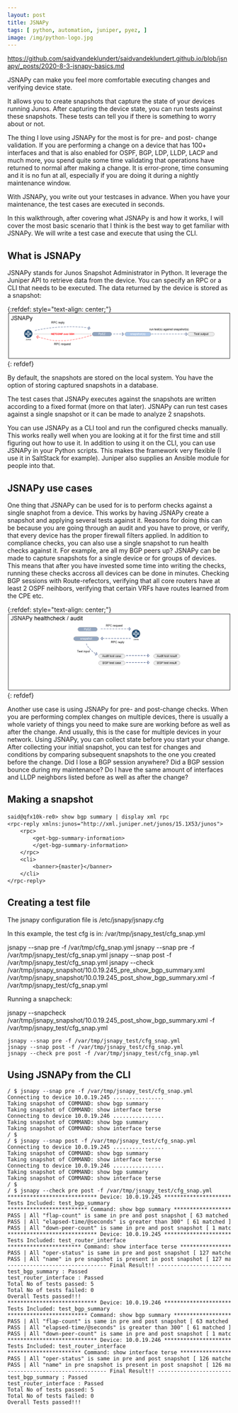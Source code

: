 ```yaml
---
layout: post
title: JSNAPy
tags: [ python, automation, juniper, pyez, ]
image: /img/python-logo.jpg
---
```


https://github.com/saidvandeklundert/saidvandeklundert.github.io/blob/jsnapy/_posts/2020-8-3-jsnapy-basics.md


JSNAPy can make you feel more comfortable executing changes and verifying device state. 

It allows you to create snapshots that capture the state of your devices running Junos. After capturing the device state, you can run tests against these snapshots. These tests can tell you if there is something to worry about or not.

The thing I love using JSNAPy for the most is for pre- and post- change validation. If you are performing a change on a device that has 100+ interfaces and that is also enabled for OSPF, BGP, LDP, LLDP, LACP and much more, you spend quite some time validating that operations have returned to normal after making a change. It is error-prone, time consuming and it is no fun at all, especially if you are doing it during a nightly maintenance window.

With JSNAPy, you write out your testcases in advance. When you have your maintenance, the test cases are executed in seconds.

In this walkthrough, after covering what JSNAPy is and how it works, I will cover the most basic scenario that I think is the best way to get familiar with JSNAPy.  We will write a test case and execute that using the CLI.


## What is JSNAPy 

JSNAPy stands for Junos Snapshot Administrator in Python. It leverage the Juniper API to retrieve data from the device. You can specify an RPC or a CLI that needs to be executed. The data returned by the device is stored as a snapshot:

{:refdef: style="text-align: center;"}
![JSNAPy overview](/img/jsnapy_overview.png "JSNAPy overview")
{: refdef}


By default, the snapshots are stored on the local system. You have the option of storing captured snapshots in a database. 

The test cases that JSNAPy executes against the snapshots are written according to a fixed format (more on that later). JSNAPy can run test cases against a single snapshot or it can be made to analyze 2 snapshots.


You can use JSNAPy as a CLI tool and run the configured checks manually. This works really well when you are looking at it for the first time and still figuring out how to use it. In addition to using it on the CLI, you can use JSNAPy in your Python scripts. This makes the framework very flexible (I use it in SaltStack for example). Juniper also supplies an Ansible module for people into that.

## JSNAPy use cases

One thing that JSNAPy can be used for is to perform checks against a single snaphot from a device. This works by having JSNAPy create a snapshot and applying several tests against it. Reasons for doing this can be because you are going through an audit and you have to prove, or verify, that every device has the proper firewall filters applied. In addition to compliance checks, you can also use a single snapshot to run health checks against it. For example, are all my BGP peers up? JSNAPy can be made to capture snapshots for a single device or for groups of devices. This means that after you have invested some time into writing the checks, running these checks accross all devices can be done in minutes. Checking BGP sessions with Route-refectors, verifying that all core routers have at least 2 OSPF neihbors, verifying that certain VRFs have routes learned from the CPE etc. 


{:refdef: style="text-align: center;"}
![JSNAPy check](/img/jsnapy_health_and_audit_check.png "JSNAPy check")
{: refdef}


Another use case is using JSNAPy for pre- and post-change checks. When you are performing complex changes on multiple devices, there is usually a whole variety of things you need to make sure are working before as well as after the change. And usually, this is the case for multiple devices in your network. Using JSNAPy, you can collect state before you start your change. After collecting your initial snapshot, you can test for changes and conditions by comparing subsequent snapshots to the one you created before the change. Did I lose a BGP session anywhere? Did a BGP session bounce during my maintenance? Do I have the same amount of interfaces and LLDP neighbors listed before as well as after the change?





## Making a snapshot



```
said@qfx10k-re0> show bgp summary | display xml rpc 
<rpc-reply xmlns:junos="http://xml.juniper.net/junos/15.1X53/junos">
    <rpc>
        <get-bgp-summary-information>
        </get-bgp-summary-information>
    </rpc>
    <cli>
        <banner>{master}</banner>
    </cli>
</rpc-reply>

```




## Creating a test file

The jsnapy configuration file is /etc/jsnapy/jsnapy.cfg

In this example, the test cfg is in:  /var/tmp/jsnapy_test/cfg_snap.yml 



jsnapy --snap pre -f /var/tmp/cfg_snap.yml 
jsnapy --snap pre -f /var/tmp/jsnapy_test/cfg_snap.yml 
jsnapy --snap post -f /var/tmp/jsnapy_test/cfg_snap.yml 
jsnapy --check /var/tmp/jsnapy_snapshot/10.0.19.245_pre_show_bgp_summary.xml  /var/tmp/jsnapy_snapshot/10.0.19.245_post_show_bgp_summary.xml -f /var/tmp/jsnapy_test/cfg_snap.yml 



Running a snapcheck:


jsnapy --snapcheck  /var/tmp/jsnapy_snapshot/10.0.19.245_post_show_bgp_summary.xml -f /var/tmp/jsnapy_test/cfg_snap.yml 



<pre style="font-size:12px">
jsnapy --snap pre -f /var/tmp/jsnapy_test/cfg_snap.yml 
jsnapy --snap post -f /var/tmp/jsnapy_test/cfg_snap.yml 
jsnapy --check pre post -f /var/tmp/jsnapy_test/cfg_snap.yml 
</pre>


## Using JSNAPy from the CLI


<pre style="font-size:12px">
/ $ jsnapy --snap pre -f /var/tmp/jsnapy_test/cfg_snap.yml 
Connecting to device 10.0.19.245 ................
Taking snapshot of COMMAND: show bgp summary 
Taking snapshot of COMMAND: show interface terse 
Connecting to device 10.0.19.246 ................
Taking snapshot of COMMAND: show bgp summary 
Taking snapshot of COMMAND: show interface terse 
/ $ 
/ $ jsnapy --snap post -f /var/tmp/jsnapy_test/cfg_snap.yml 
Connecting to device 10.0.19.245 ................
Taking snapshot of COMMAND: show bgp summary 
Taking snapshot of COMMAND: show interface terse 
Connecting to device 10.0.19.246 ................
Taking snapshot of COMMAND: show bgp summary 
Taking snapshot of COMMAND: show interface terse 
/ $ 
/ $ jsnapy --check pre post -f /var/tmp/jsnapy_test/cfg_snap.yml 
**************************** Device: 10.0.19.245 ****************************
Tests Included: test_bgp_summary 
************************* Command: show bgp summary *************************
PASS | All "flap-count" is same in pre and post snapshot [ 63 matched ]
PASS | All "elapsed-time/@seconds" is greater than 300" [ 61 matched ]
PASS | All "down-peer-count" is same in pre and post snapshot [ 1 matched ]
**************************** Device: 10.0.19.245 ****************************
Tests Included: test_router_interface 
*********************** Command: show interface terse ***********************
PASS | All "oper-status" is same in pre and post snapshot [ 127 matched ]
PASS | All "name" in pre snapshot is present in post snapshot [ 127 matched ]
------------------------------- Final Result!! -------------------------------
test_bgp_summary : Passed
test_router_interface : Passed
Total No of tests passed: 5
Total No of tests failed: 0 
Overall Tests passed!!! 
**************************** Device: 10.0.19.246 ****************************
Tests Included: test_bgp_summary 
************************* Command: show bgp summary *************************
PASS | All "flap-count" is same in pre and post snapshot [ 63 matched ]
PASS | All "elapsed-time/@seconds" is greater than 300" [ 61 matched ]
PASS | All "down-peer-count" is same in pre and post snapshot [ 1 matched ]
**************************** Device: 10.0.19.246 ****************************
Tests Included: test_router_interface 
*********************** Command: show interface terse ***********************
PASS | All "oper-status" is same in pre and post snapshot [ 126 matched ]
PASS | All "name" in pre snapshot is present in post snapshot [ 126 matched ]
------------------------------- Final Result!! -------------------------------
test_bgp_summary : Passed
test_router_interface : Passed
Total No of tests passed: 5
Total No of tests failed: 0 
Overall Tests passed!!! 
</pre>
























